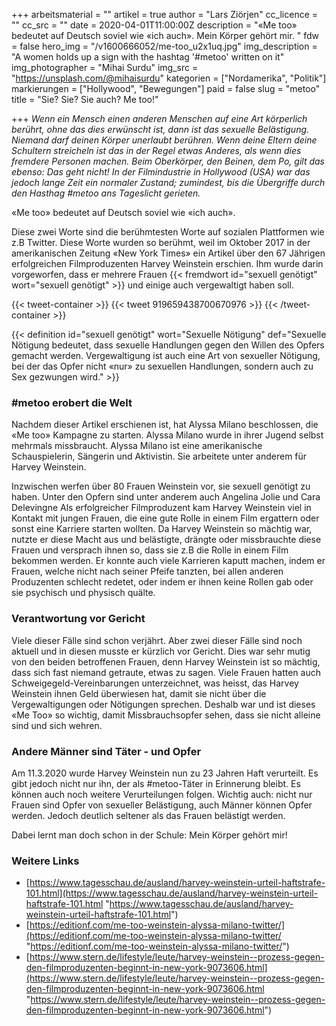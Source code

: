 +++
arbeitsmaterial = ""
artikel = true
author = "Lars Ziörjen"
cc_licence = ""
cc_src = ""
date = 2020-04-01T11:00:00Z
description = "«Me too» bedeutet auf Deutsch soviel wie «ich auch». Mein Körper gehört mir. "
fdw = false
hero_img = "/v1600666052/me-too_u2x1uq.jpg"
img_description = "A women holds up a sign with the hashtag '#metoo' written on it"
img_photographer = "Mihai Surdu"
img_src = "https://unsplash.com/@mihaisurdu"
kategorien = ["Nordamerika", "Politik"]
markierungen = ["Hollywood", "Bewegungen"]
paid = false
slug = "metoo"
title = "Sie? Sie? Sie auch? Me too!"

+++
_Wenn ein Mensch einen anderen Menschen auf eine Art körperlich berührt, ohne das dies erwünscht ist, dann ist das sexuelle Belästigung. Niemand darf deinen Körper unerlaubt berühren. Wenn deine Eltern deine Schultern streicheln ist das in der Regel etwas Anderes, als wenn dies fremdere Personen machen. Beim Oberkörper, den Beinen, dem Po, gilt das ebenso: Das geht nicht! In der Filmindustrie in Hollywood (USA) war das jedoch lange Zeit ein normaler Zustand; zumindest, bis die Übergriffe durch den Hasthag #metoo ans Tageslicht gerieten._

«Me too» bedeutet auf Deutsch soviel wie «ich auch».

Diese zwei Worte sind die berühmtesten Worte auf sozialen Plattformen wie z.B Twitter. Diese Worte wurden so berühmt, weil im Oktober 2017 in der amerikanischen Zeitung «New York Times» ein Artikel über den 67 Jährigen erfolgreichen Filmproduzenten Harvey Weinstein erschien. Ihm wurde darin vorgeworfen, dass er mehrere Frauen {{< fremdwort id="sexuell genötigt" wort="sexuell genötigt" >}} und einige auch vergewaltigt haben soll.

{{< tweet-container >}}
{{< tweet 919659438700670976 >}}
{{< /tweet-container >}}

{{< definition id="sexuell genötigt" wort="Sexuelle Nötigung" def="Sexuelle Nötigung bedeutet, dass sexuelle Handlungen gegen den Willen des Opfers gemacht werden. Vergewaltigung ist auch eine Art von sexueller Nötigung, bei der das Opfer nicht «nur» zu sexuellen Handlungen, sondern auch zu Sex gezwungen wird." >}}

### #metoo erobert die Welt

Nachdem dieser Artikel erschienen ist, hat Alyssa Milano beschlossen, die «Me too» Kampagne zu starten. Alyssa Milano wurde in ihrer Jugend selbst mehrmals missbraucht. Alyssa Milano ist eine amerikanische Schauspielerin, Sängerin und Aktivistin. Sie arbeitete unter anderem für Harvey Weinstein.

Inzwischen werfen über 80 Frauen Weinstein vor, sie sexuell genötigt zu haben. Unter den Opfern sind unter anderem auch Angelina Jolie und Cara Delevingne Als erfolgreicher Filmproduzent kam Harvey Weinstein viel in Kontakt mit jungen Frauen, die eine gute Rolle in einem Film ergattern oder sonst eine Karriere starten wollten. Da Harvey Weinstein so mächtig war, nutzte er diese Macht aus und belästigte, drängte oder missbrauchte diese Frauen und versprach ihnen so, dass sie z.B die Rolle in einem Film bekommen werden. Er konnte auch viele Karrieren kaputt machen, indem er Frauen, welche nicht nach seiner Pfeife tanzten, bei allen anderen Produzenten schlecht redetet, oder indem er ihnen keine Rollen gab oder sie psychisch und physisch quälte.

### Verantwortung vor Gericht

Viele dieser Fälle sind schon verjährt. Aber zwei dieser Fälle sind noch aktuell und in diesen musste er kürzlich vor Gericht. Dies war sehr mutig von den beiden betroffenen Frauen, denn Harvey Weinstein ist so mächtig, dass sich fast niemand getraute, etwas zu sagen. Viele Frauen hatten auch Schweigegeld-Vereinbarungen unterzeichnet, was heisst, das Harvey Weinstein ihnen Geld überwiesen hat, damit sie nicht über die Vergewaltigungen oder Nötigungen sprechen. Deshalb war und ist dieses «Me Too» so wichtig, damit Missbrauchsopfer sehen, dass sie nicht alleine sind und sich wehren.

### Andere Männer sind Täter - und Opfer

Am 11.3.2020 wurde Harvey Weinstein nun zu 23 Jahren Haft verurteilt. Es gibt jedoch nicht nur ihn, der als #metoo-Täter in Erinnerung bleibt. Es können auch noch weitere Verurteilungen folgen. Wichtig auch: nicht nur Frauen sind Opfer von sexueller Belästigung, auch Männer können Opfer werden. Jedoch deutlich seltener als das Frauen belästigt werden.

Dabei lernt man doch schon in der Schule: Mein Körper gehört mir!

### Weitere Links

* [https://www.tagesschau.de/ausland/harvey-weinstein-urteil-haftstrafe-101.html](https://www.tagesschau.de/ausland/harvey-weinstein-urteil-haftstrafe-101.html "https://www.tagesschau.de/ausland/harvey-weinstein-urteil-haftstrafe-101.html")
* [https://editionf.com/me-too-weinstein-alyssa-milano-twitter/](https://editionf.com/me-too-weinstein-alyssa-milano-twitter/ "https://editionf.com/me-too-weinstein-alyssa-milano-twitter/")
* [https://www.stern.de/lifestyle/leute/harvey-weinstein--prozess-gegen-den-filmproduzenten-beginnt-in-new-york-9073606.html](https://www.stern.de/lifestyle/leute/harvey-weinstein--prozess-gegen-den-filmproduzenten-beginnt-in-new-york-9073606.html "https://www.stern.de/lifestyle/leute/harvey-weinstein--prozess-gegen-den-filmproduzenten-beginnt-in-new-york-9073606.html")